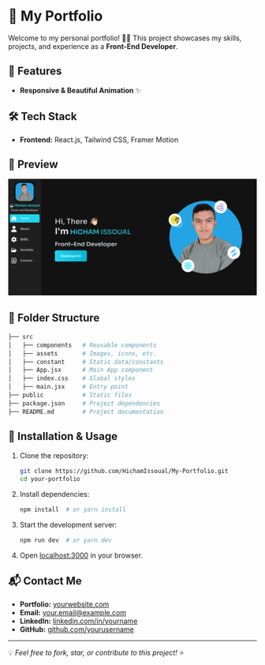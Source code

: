 # 🚀 My Portfolio

Welcome to my personal portfolio! 🎨🚀 This project showcases my skills, projects, and experience as a **Front-End Developer**.

## 🌟 Features

- **Responsive & Beautiful Animation** ✨

## 🛠️ Tech Stack

- **Frontend:** React.js, Tailwind CSS, Framer Motion

## 📸 Preview

![Portfolio Screenshot](./src/assets/Screenshot_20250129_051129.png)

## 📂 Folder Structure

```bash
├── src
│   ├── components   # Reusable components
│   ├── assets       # Images, icons, etc.
│   ├── constant     # Static data/constants
│   ├── App.jsx      # Main App component
│   ├── index.css    # Global styles
│   ├── main.jsx     # Entry point
├── public           # Static files
├── package.json     # Project dependencies
├── README.md        # Project documentation
```

## 🚀 Installation & Usage

1. Clone the repository:
   ```sh
   git clone https://github.com/HichamIssoual/My-Portfolio.git
   cd your-portfolio
   ```
2. Install dependencies:
   ```sh
   npm install  # or yarn install
   ```
3. Start the development server:
   ```sh
   npm run dev  # or yarn dev
   ```
4. Open [localhost:3000](http://localhost:3000) in your browser.

## 📬 Contact Me

- **Portfolio:** [yourwebsite.com](https://yourwebsite.com)
- **Email:** your.email@example.com
- **LinkedIn:** [linkedin.com/in/yourname](https://www.linkedin.com/in/hichamissoual/)
- **GitHub:** [github.com/yourusername](https://github.com/HichamIssoual/)

---

💡 _Feel free to fork, star, or contribute to this project!_ ⭐
